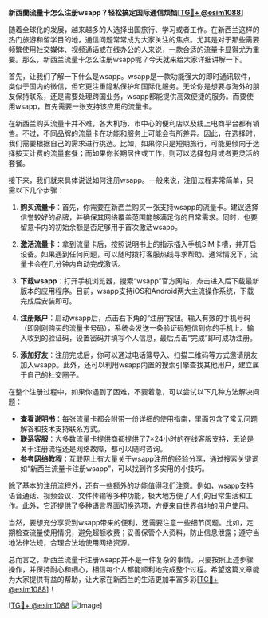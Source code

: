 **新西蘭流量卡怎么注册wsapp？轻松搞定国际通信烦恼[[TG💪+ @esim1088](https://t.me/s/esim1088)]**

随着全球化的发展，越来越多的人选择出国旅行、学习或者工作。在新西兰这样的热门旅游和留学目的地，通信问题常常成为大家关注的焦点。尤其是对于那些需要频繁使用社交媒体、视频通话或在线办公的人来说，一款合适的流量卡显得尤为重要。那么，新西兰流量卡怎么注册wsapp呢？今天就来给大家详细讲解一下。

首先，让我们了解一下什么是wsapp。wsapp是一款功能强大的即时通讯软件，类似于国内的微信，但它更注重隐私保护和国际化服务。无论你是想要与海外的朋友保持联系，还是需要处理跨国业务，wsapp都能提供高效便捷的服务。而要使用wsapp，首先需要一张支持该应用的流量卡。

在新西兰购买流量卡并不难，各大机场、市中心的便利店以及线上电商平台都有销售。不过，不同品牌的流量卡在功能和服务上可能会有所差异。因此，在选择时，我们需要根据自己的需求进行挑选。比如，如果你只是短期旅行，可能更倾向于选择按天计费的流量套餐；而如果你长期居住或工作，则可以选择包月或者更灵活的套餐。

接下来，我们就来具体说说如何注册wsapp。一般来说，注册过程非常简单，只需以下几个步骤：

1. **购买流量卡**：首先，你需要在新西兰购买一张支持wsapp的流量卡。建议选择信誉较好的品牌，并确保其网络覆盖范围能够满足你的日常需求。同时，也要留意卡内的初始余额是否足够用于首次激活wsapp。

2. **激活流量卡**：拿到流量卡后，按照说明书上的指示插入手机SIM卡槽，并开启设备。如果遇到任何问题，可以随时拨打客服热线寻求帮助。通常情况下，流量卡会在几分钟内自动完成激活。

3. **下载wsapp**：打开手机浏览器，搜索“wsapp”官方网站，点击进入后下载最新版本的应用程序。目前，wsapp支持iOS和Android两大主流操作系统，下载完成后安装即可。

4. **注册账户**：启动wsapp后，点击右下角的“注册”按钮。输入有效的手机号码（即刚刚购买的流量卡号码），系统会发送一条验证码短信到你的手机上。输入收到的验证码，设置密码并填写个人信息，最后点击“完成”即可成功注册。

5. **添加好友**：注册完成后，你可以通过电话簿导入、扫描二维码等方式邀请朋友加入wsapp。此外，还可以利用wsapp内置的搜索引擎查找其他用户，建立属于自己的社交圈子。

在整个注册过程中，如果你遇到了困难，不要着急，可以尝试以下几种方法解决问题：

- **查看说明书**：每张流量卡都会附带一份详细的使用指南，里面包含了常见问题解答和技术支持联系方式。
- **联系客服**：大多数流量卡提供商都提供了7×24小时的在线客服支持，无论是关于注册流程还是网络故障，都可以随时咨询。
- **参考网络教程**：互联网上有大量关于wsapp注册的经验分享，通过搜索关键词如“新西兰流量卡注册wsapp”，可以找到许多实用的小技巧。

除了基本的注册流程外，还有一些额外的功能值得我们注意。例如，wsapp支持语音通话、视频会议、文件传输等多种功能，极大地方便了人们的日常生活和工作。此外，它还提供了多种语言界面切换选项，方便来自世界各地的用户使用。

当然，要想充分享受到wsapp带来的便利，还需要注意一些细节问题。比如，定期检查流量使用情况，避免超额收费；妥善保管个人资料，防止信息泄露；遵守当地法律法规，合理合法地使用网络资源。

总而言之，新西兰流量卡注册wsapp并不是一件复杂的事情。只要按照上述步骤操作，并保持耐心和细心，相信每个人都能顺利地完成整个过程。希望这篇文章能为大家提供有益的帮助，让大家在新西兰的生活更加丰富多彩[[TG💪+ @esim1088](https://t.me/s/esim1088)]！

[[TG💪+ @esim1088](https://t.me/s/esim1088) ![Image](https://i.postimg.cc/4NQfJmqS/Snipaste-2025-05-13-00-14-12.png)]